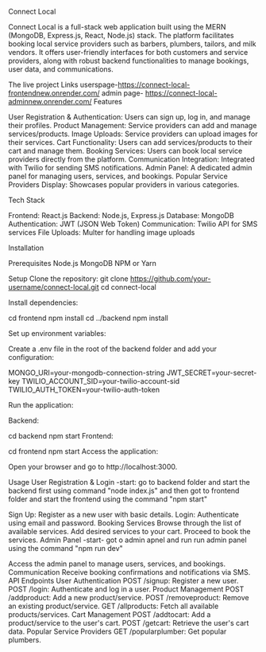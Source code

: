 Connect Local

Connect Local is a full-stack web application built using the MERN (MongoDB, Express.js, React, Node.js) stack. The platform facilitates booking local service providers such as barbers, plumbers, tailors, and milk vendors. It offers user-friendly interfaces for both customers and service providers, along with robust backend functionalities to manage bookings, user data, and communications.


The live project Links userspage-https://connect-local-frontendnew.onrender.com/ admin page- https://connect-local-adminnew.onrender.com/
Features

User Registration & Authentication: Users can sign up, log in, and manage their profiles.
Product Management: Service providers can add and manage services/products.
Image Uploads: Service providers can upload images for their services.
Cart Functionality: Users can add services/products to their cart and manage them.
Booking Services: Users can book local service providers directly from the platform.
Communication Integration: Integrated with Twilio for sending SMS notifications.
Admin Panel: A dedicated admin panel for managing users, services, and bookings.
Popular Service Providers Display: Showcases popular providers in various categories.


Tech Stack


Frontend: React.js
Backend: Node.js, Express.js
Database: MongoDB
Authentication: JWT (JSON Web Token)
Communication: Twilio API for SMS services
File Uploads: Multer for handling image uploads


Installation

Prerequisites
Node.js
MongoDB
NPM or Yarn

Setup
Clone the repository:
git clone https://github.com/your-username/connect-local.git
cd connect-local

Install dependencies:

cd frontend
npm install
cd ../backend
npm install


Set up environment variables:

Create a .env file in the root of the backend folder and add your configuration:

MONGO_URI=your-mongodb-connection-string
JWT_SECRET=your-secret-key
TWILIO_ACCOUNT_SID=your-twilio-account-sid
TWILIO_AUTH_TOKEN=your-twilio-auth-token


Run the application:

Backend:

cd backend
npm start
Frontend:

cd frontend
npm start
Access the application:

Open your browser and go to http://localhost:3000.

Usage
User Registration & Login
-start: go to backend folder and start the backend first using command "node index.js" and then got to frontend folder and start the frontend using the command "npm start"

Sign Up: Register as a new user with basic details.
Login: Authenticate using email and password.
Booking Services
Browse through the list of available services.
Add desired services to your cart.
Proceed to book the services.
Admin Panel
-start- got o admin apnel and run run admin panel using the command "npm run dev"

Access the admin panel to manage users, services, and bookings.
Communication
Receive booking confirmations and notifications via SMS.
API Endpoints
User Authentication
POST /signup: Register a new user.
POST /login: Authenticate and log in a user.
Product Management
POST /addproduct: Add a new product/service.
POST /removeproduct: Remove an existing product/service.
GET /allproducts: Fetch all available products/services.
Cart Management
POST /addtocart: Add a product/service to the user's cart.
POST /getcart: Retrieve the user's cart data.
Popular Service Providers
GET /popularplumber: Get popular plumbers.
